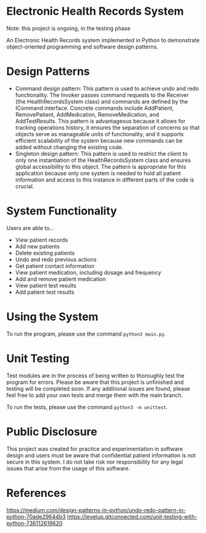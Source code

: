 # Electronic Health Records System

Note: this project is ongoing, in the testing phase

An Electronic Health Records system implemented in Python to demonstrate object-oriented programming and software design patterns. 

# Design Patterns
* Command design pattern: This pattern is used to achieve undo and redo functionality. The Invoker passes command requests to the Receiver (the HealthRecordsSystem class) and commands are defined by the ICommand interface. Concrete commands include AddPatient, RemovePatient, AddMedication, RemoveMedication, and AddTestResults. This pattern is advantageous because it allows for tracking operations history, it ensures the separation of concerns so that objects serve as manageable units of functionality, and it supports efficient scalability of the system because new commands can be added without changing the existing code. 
* Singleton design pattern: This pattern is used to restrict the client to only one instantiation of the HealthRecordsSystem class and ensures global accessibility to this object. The pattern is appropriate for this application because only one system is needed to hold all patient information and access to this instance in different parts of the code is crucial.

# System Functionality
Users are able to...
* View patient records
* Add new patients
* Delete existing patients 
* Undo and redo previous actions
* Get patient contact information
* View patient medication, including dosage and frequency
* Add and remove patient medication
* View patient test results
* Add patient test results

# Using the System
To run the program, please use the command `python3 main.py`.

# Unit Testing
Test modules are in the process of being written to thoroughly test the program for errors. Please be aware that this project is unfinished and testing will be completed soon. If any additional issues are found, please feel free to add your own tests and merge them with the main branch. 

To run the tests, please use the command `python3 -m unittest`.

# Public Disclosure
This project was created for practice and experimentation in software design and users must be aware that confidential patient information is not secure in this system. I do not take risk nor responsibility for any legal issues that arise from the usage of this software.

# References
https://medium.com/design-patterns-in-python/undo-redo-pattern-in-python-70ade29644b3
https://levelup.gitconnected.com/unit-testing-with-python-736112619620
